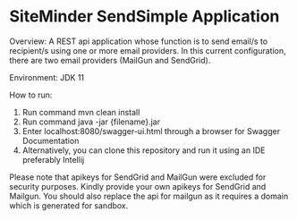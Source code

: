 # SiteMinder SendSimple Application
Overview: A REST api application whose function is to send email/s to recipient/s using one or more email providers.
In this current configuration, there are two email providers (MailGun and SendGrid).

Environment: JDK 11

How to run:

1. Run command mvn clean install
2. Run command java -jar {filename}.jar
3. Enter localhost:8080/swagger-ui.html through a browser for Swagger Documentation
4. Alternatively, you can clone this repository and run it using an IDE preferably Intellij

Please note that apikeys for SendGrid and MailGun were excluded for security purposes.
Kindly provide your own apikeys for SendGrid and Mailgun. You should also replace the api for mailgun as it requires a 
domain which is generated for sandbox.